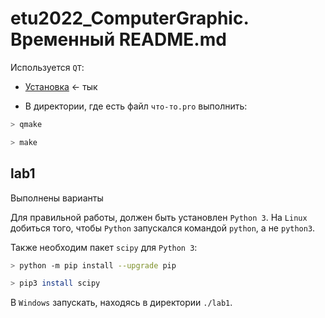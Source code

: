 # etu2022_ComputerGraphic. Временный README.md

Используется `QT`:

- [Установка](https://github.com/The220th/SharedLib/blob/main/cpp/QT/INSTALL.md) <- тык

- В директории, где есть файл `что-то.pro` выполнить:

``` bash
> qmake

> make
```

## lab1

Выполнены варианты 

Для правильной работы, должен быть установлен `Python 3`. На `Linux` добиться того, чтобы `Python` запускался командой `python`, а не `python3`.

Также необходим пакет `scipy` для `Python 3`:

``` bash
> python -m pip install --upgrade pip

> pip3 install scipy
```

В `Windows` запускать, находясь в директории `./lab1`.